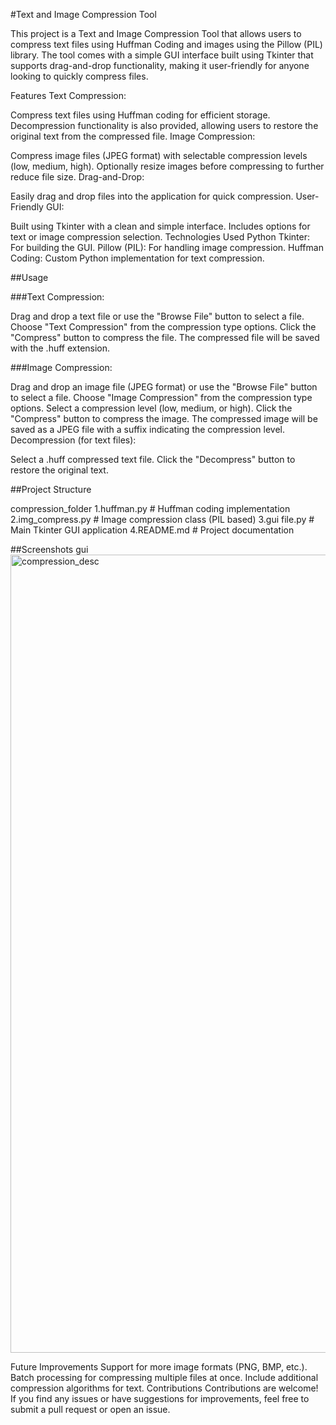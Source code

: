 #Text and Image Compression Tool

This project is a Text and Image Compression Tool that allows users to compress text files using Huffman Coding and images using the Pillow (PIL) library. The tool comes with a simple GUI interface built using Tkinter that supports drag-and-drop functionality, making it user-friendly for anyone looking to quickly compress files.

Features
Text Compression:

Compress text files using Huffman coding for efficient storage.
Decompression functionality is also provided, allowing users to restore the original text from the compressed file.
Image Compression:

Compress image files (JPEG format) with selectable compression levels (low, medium, high).
Optionally resize images before compressing to further reduce file size.
Drag-and-Drop:

Easily drag and drop files into the application for quick compression.
User-Friendly GUI:

Built using Tkinter with a clean and simple interface.
Includes options for text or image compression selection.
Technologies Used
Python
Tkinter: For building the GUI.
Pillow (PIL): For handling image compression.
Huffman Coding: Custom Python implementation for text compression.

##Usage

###Text Compression:

Drag and drop a text file or use the "Browse File" button to select a file.
Choose "Text Compression" from the compression type options.
Click the "Compress" button to compress the file.
The compressed file will be saved with the .huff extension.

###Image Compression:

Drag and drop an image file (JPEG format) or use the "Browse File" button to select a file.
Choose "Image Compression" from the compression type options.
Select a compression level (low, medium, or high).
Click the "Compress" button to compress the image.
The compressed image will be saved as a JPEG file with a suffix indicating the compression level.
Decompression (for text files):

Select a .huff compressed text file.
Click the "Decompress" button to restore the original text.

##Project Structure


compression_folder
1.huffman.py                   # Huffman coding implementation
2.img_compress.py              # Image compression class (PIL based)
3.gui file.py                   # Main Tkinter GUI application
4.README.md                    # Project documentation

##Screenshots
gui 
<img width="1277" alt="compression_desc" src="https://github.com/user-attachments/assets/eaadb7f6-fcba-49c0-9617-256950878313">




Future Improvements
Support for more image formats (PNG, BMP, etc.).
Batch processing for compressing multiple files at once.
Include additional compression algorithms for text.
Contributions
Contributions are welcome! If you find any issues or have suggestions for improvements, feel free to submit a pull request or open an issue.
